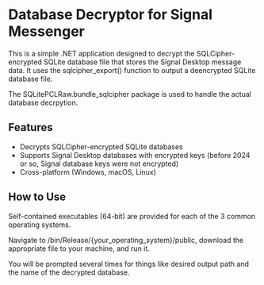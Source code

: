 # Database Decryptor for Signal Messenger

This is a simple .NET application designed to decrypt the SQLCipher-encrypted SQLite database file that stores the Signal Desktop message data. It uses the sqlcipher_export() function to output a deencrypted SQLite database file.

The SQLitePCLRaw.bundle_sqlcipher package is used to handle the actual database decrpytion.

## Features

* Decrypts SQLCipher-encrypted SQLite databases
* Supports Signal Desktop databases with encrypted keys (before 2024 or so, Signal database keys were not encrypted)
* Cross-platform (Windows, macOS, Linux)

## How to Use

Self-contained executables (64-bit) are provided for each of the 3 common operating systems. 

Navigate to /bin/Release/{your_operating_system}/public, download the appropriate file to your machine, and run it. 

You will be prompted several times for things like desired output path and the name of the decrypted database.
